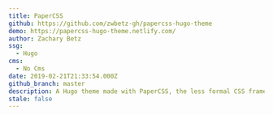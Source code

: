 ```yaml
---
title: PaperCSS
github: https://github.com/zwbetz-gh/papercss-hugo-theme
demo: https://papercss-hugo-theme.netlify.com/
author: Zachary Betz
ssg:
  - Hugo
cms:
  - No Cms
date: 2019-02-21T21:33:54.000Z
github_branch: master
description: A Hugo theme made with PaperCSS, the less formal CSS framework.
stale: false
---
```

